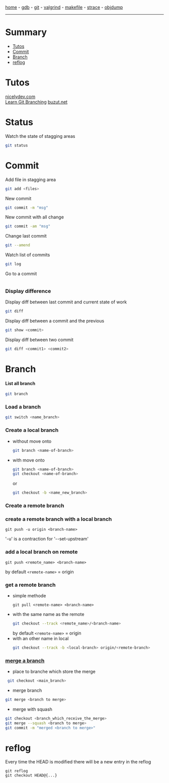 [home](README.md) - [gdb](gdb.md) - [git](git.md) - [valgrind](valgrind.md) - [makefile](makefile.md) - [strace](strace.md) - [objdump](objdump.md)

***

# Summary

- [Tutos](#tutos)
- [Commit](#commit)
- [Branch](#branch)
- [reflog](#reflog)

# Tutos

[nicelydev.com](https://www.nicelydev.com/git/git-show)  
[Learn Git Branching](https://learngitbranching.js.org/?locale=fr_FR)
[buzut.net](https://buzut.net/cours/versioning-avec-git/depots-distants)

# Status

Watch the state of stagging areas

```bash
git status
```

# Commit

Add file in stagging area

```bash
git add <files>
```

New commit

```bash
git commit -m "msg"
```

New commit with all change

```bash
git commit -am "msg"
```

Change last commit

```bash
git --amend
```

Watch list of commits

```bash
git log
```

Go to a commit

```bash

```

### Display difference

Display diff between last commit and current state of work

```bash
git diff
```

Display diff between a commit and the previous

```bash
git show <commit>
```

Display diff between two commit

```bash
git diff <commit1> <commit2>
```

# Branch

#### List all branch

```bash
git branch
```

### Load a branch

```bash
git switch <name_branch>
```

### Create a local branch

- without move onto 
  
  ```bash
  git branch <name-of-branch>
  ```

- with move onto
  
  ```bash
  git branch <name-of-branch>
  git checkout <name-of-branch>
  ```
  or
  ```bash
  git checkout -b <name_new_branch>
  ```

### Create a remote  branch

### create a remote branch with a local branch
```
git push -u origin <branch-name>
```
'-u' is a contraction for '--set-upstream'
### add a local branch on remote
```
git push <remote_name> <branch-name>
```
by default `<remote-name>` = origin

### get a remote branch

- simple methode
  ```
  git pull <remote-name> <branch-name>
  ```
- with the same name as the remote
  ```bash
  git checkout --track <remote_name>/<branch-name>
  ```
  by default `<remote-name>` = origin
- with an other name in local
  ```bash
  git checkout --track -b <local-branch> origin/<remote-branch>
  ```

### [merge a branch](https://www.atlassian.com/fr/git/tutorials/using-branches/git-merge)
- place to branche which store the merge
```bash
 git checkout <main_branch>
```
- merge branch
``` bash
git merge <branch to merge>
```

- merge with squash
```bash
git checkout <branch_which_receive_the_merge>
git merge --squash <branch to merge>
git commit -m "merged <branch to merge>"
```

# reflog
Every time the HEAD is modified there will be a new entry in the reflog
```
git reflog
git checkout HEAD@{...}
```